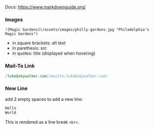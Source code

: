Docs: https://www.markdownguide.org/


### Images
`![Magic Gardens](/assets/images/philly-gardens.jpg "Philadelphia's Magic Gardens")`

- in square brackets: alt text
- in parethesis: src
- in quotes: title (displayed when hovering)

### Mail-To Link
```md
[luke@skywalker.com](mailto:luke@skywalker.com)
```

### New Line
add 2 empty spaces to add a new line:
```md
Hello  
World
```
This is rendered as a line break `<br>`.
